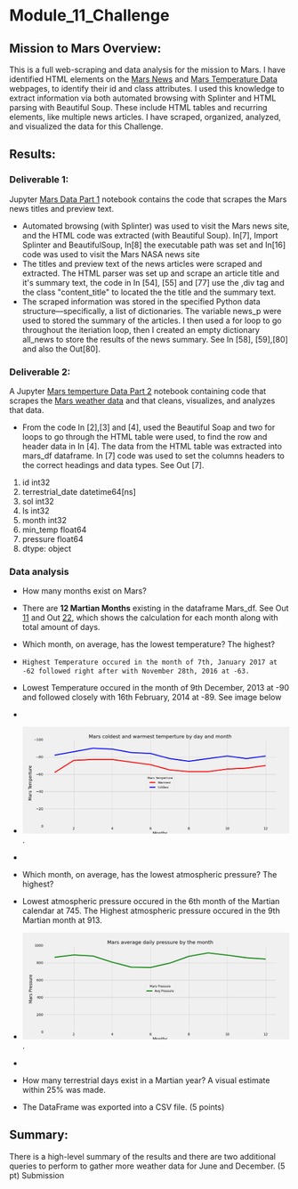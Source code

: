 # Module_11_Challenge

## Mission to Mars Overview:
This is a full web-scraping and data analysis for the mission to Mars. I have identified HTML elements on the [Mars News](https://redplanetscience.com/) and [Mars Temperature Data](https://data-class-mars-challenge.s3.amazonaws.com/Mars/index.html) webpages,  to identify their id and class attributes. I used this knowledge to extract information via both automated browsing with Splinter and HTML parsing with Beautiful Soup.  These include HTML tables and recurring elements, like multiple news articles. I have  scraped, organized, analyzed, and visualized the data for this Challenge.

## Results:
### Deliverable 1: 
Jupyter [Mars Data Part 1](https://github.com/JaredTMurray/Mission-to-Mars/blob/main/mars_data_challenge_part_1.ipynb) notebook contains the code that scrapes the Mars news titles and preview text.
-	Automated browsing (with Splinter) was used to visit the Mars news site, and the HTML code was extracted (with Beautiful Soup).
In[7], Import Splinter and BeautifulSoup, In[8] the executable path was set and In[16] code was used to visit the Mars NASA news site
-	The titles and preview text of the news articles were scraped and extracted. The HTML parser was set up and scrape an article title and it's summary text, the code in In [54], [55] and [77]  use the ,div tag  and the class "content_title" to located the the title and the summary text.
-	The scraped information was stored in the specified Python data structure—specifically, a list of dictionaries. The variable news_p were used to stored the summary of the articles. I then used a for loop to go throughout the iteriation loop, then I created an empty dictionary all_news to store the results of the news summary. See In [58], [59],[80] and also the Out[80]. 


### Deliverable 2: 
A Jupyter [Mars temperture Data Part 2](https://github.com/JaredTMurray/Mission-to-Mars/blob/main/mars_data_challenge_part_2.ipynb) notebook containing code that scrapes the [Mars weather data](https://data-class-mars-challenge.s3.amazonaws.com/Mars/index.html) and that cleans, visualizes, and analyzes that data.
-	From the code In [2],[3] and [4], used the Beautiful Soap and two for loops to go through the HTML table were used, to find the row and header data in In [4]. The data from the HTML table was extracted into mars_df dataframe. In [7] code was  used to set the columns headers to the correct headings and data types. See Out [7].

 1. id                           int32
 2.  terrestrial_date    datetime64[ns]
 3. sol                          int32
 4. ls                           int32
 5. month                        int32
 6. min_temp                   float64
 7. pressure                   float64
 8. dtype: object
###	Data analysis 
 -	How many months exist on Mars?
  -	There are **12 Martian Months** existing in the dataframe Mars_df. See Out [11](https://github.com/JaredTMurray/Mission-to-Mars/blob/main/mars_data_challenge_part_2.ipynb) and Out [22](https://github.com/JaredTMurray/Mission-to-Mars/blob/main/mars_data_challenge_part_2.ipynb), which shows the calculation for each month along with total amount of days.
 - 	Which month, on average, has the lowest temperature? The highest?
  - 	Highest Temperature occured in the month of 7th, January 2017 at -62 followed right after with November 28th, 2016 at -63.
  - Lowest Temperature occured in the month of 9th December, 2013 at -90 and followed closely with 16th February, 2014 at -89. See image below 
  - 
  - ![](https://github.com/JaredTMurray/Mission-to-Mars/blob/main/analysis/mars_warmest_coldest_day.png).
  - 
 -	Which month, on average, has the lowest atmospheric pressure? The highest?
  -	Lowest atmospheric pressure occured in the 6th month of the Martian calendar at 745. The Highest atmospheric pressure occured in the 9th Martian month at 913. 

 - ![](https://github.com/JaredTMurray/Mission-to-Mars/blob/main/analysis/mars_avg_pressure_month.png).
 - 
 -	How many terrestrial days exist in a Martian year? A visual estimate within 25% was made.
-	The DataFrame was exported into a CSV file. (5 points)


## Summary:

There is a high-level summary of the results and there are two additional queries to perform to gather more weather data for June and December. (5 pt)
Submission

